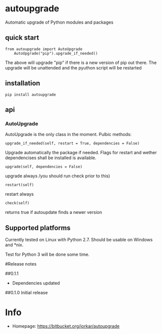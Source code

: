 # autoupgrade

Automatic upgrade of Python modules and packages

## quick start

	from autoupgrade import AutoUpgrade
    	AutoUpgrade("pip").upgrade_if_needed()
The above will upgrade "pip" if there is a new version of pip out there. 
The upgrade will be unattended and the pyuthon script will be restarted

## installation

	pip install autoupgrade

## api

### AutoUpgrade

AutoUpgrade is the only class in the moment. Pulbic methods:

	upgrade_if_needed(self, restart = True, dependencies = False)

Upgrade automatically the package if needed. Flags for restart and wether dependencises shall be installed is available.

	upgrade(self, dependencies = False)

upgrade always /you should run check prior to this)

	restart(self)

restart always

	check(self)

returns true if autoupdate finds a newer version

## Supported platforms

Currently tested on Linux with Python 2.7.
Should be usable on Windows and *nix.

Test for Python 3 will be done some time.


#Release notes

##0.1.1
- Dependencies updated

##0.1.0
Initial release

#### 
# Info

- Homepage: https://bitbucket.org/jorkar/autoupgrade
